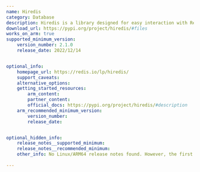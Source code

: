 ```yaml
---
name: Hiredis
category: Database
description: Hiredis is a library designed for easy interaction with Redis, a powerful database that stores data in memory for fast access. It helps developers efficiently send commands and retrieve responses from Redis within their applications.
download_url: https://pypi.org/project/hiredis/#files
works_on_arm: true
supported_minimum_version:
    version_number: 2.1.0
    release_date: 2022/12/14


optional_info:
    homepage_url: https://redis.io/lp/hiredis/ 
    support_caveats:
    alternative_options:
    getting_started_resources:
        arm_content: 
        partner_content: 
        official_docs: https://pypi.org/project/hiredis/#description
    arm_recommended_minimum_version:
        version_number: 
        release_date:


optional_hidden_info:
    release_notes__supported_minimum: 
    release_notes__recommended_minimum:
    other_info: No Linux/ARM64 release notes found. However, the first aarch64 wheels are present at pypi from version 2.1.0 onwards. Kindly refer [here](https://pypi.org/project/hiredis/2.1.0/#files).
    
---
```

